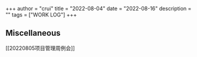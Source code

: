 +++
author = "crui"
title = "2022-08-04"
date = "2022-08-16"
description = ""
tags = ["WORK LOG"]
+++

## Miscellaneous

[[20220805项目管理周例会]]
